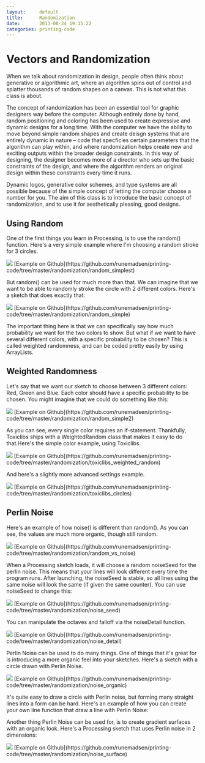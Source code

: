 ```yaml
---
layout:     default
title:      Randomization
date:       2013-08-24 19:15:22
categories: printing-code
---
```



Vectors and Randomization
=========================

When we talk about randomization in design, people often think about generative or algorithmic art, where an algorithm spins out of control and splatter thousands of random shapes on a canvas. This is not what this class is about.

The concept of randomization has been an essential tool for graphic designers way before the computer. Although entirely done by hand, random positioning and coloring has been used to create expressive and dynamic designs for a long time. With the computer we have the ability to move beyond simple random shapes and create deisgn systems that are entirely dynamic in nature – code that specficies certain parameters that the algorithm can play within, and where randomization helps create new and exciting outputs within the broader design constraints. In this way of designing, the designer becomes more of a director who sets up the basic constraints of the design, and where the algorithm renders an original design within these constraints every time it runs.

Dynamic logos, generative color schemes, and type systems are all possible because of the simple concept of letting the computer choose a number for you. The aim of this class is to introduce the basic concept of randomization, and to use it for aesthetically pleasing, good designs.


Using Random
------------

One of the first things you learn in Processing, is to use the random() function. Here's a very simple example where I'm choosing a random stroke for 3 circles.

<img src="{{ imageproxy_url }}/random_simplest-b95254201f603f9795486a16e68875c5.png"  />
[Example on Github](https://github.com/runemadsen/printing-code/tree/master/randomization/random_simplest)

But random() can be used for much more than that. We can imagine that we want to be able to randomly stroke the circle with 2 different colors. Here's a sketch that does exactly that:

<img src="{{ imageproxy_url }}/random_simple-824d5ee52aa686c7ee89368ac9dd9275.jpg"  />
[Example on Github](https://github.com/runemadsen/printing-code/tree/master/randomization/random_simple)

The important thing here is that we can specifically say how much probability we want for the two colors to show. But what if we want to have several different colors, with a specific probability to be chosen? This is called weighted randomness, and can be coded pretty easily by using ArrayLists.


Weighted Randomness
-------------------

Let's say that we want our sketch to choose between 3 different colors: Red, Green and Blue. Each color should have a specific probability to be chosen. You might imagine that we could do something like this:

<img src="{{ imageproxy_url }}/random_simple2-58aaf8e5725bc0f7fcda738ef65e3d55.png"  />
[Example on Github](https://github.com/runemadsen/printing-code/tree/master/randomization/random_simple2)

As you can see, every single color requires an if-statement. Thankfully, Toxiclibs ships with a WeightedRandom class that makes it easy to do that.Here's the simple color example, using Toxiclibs.

<img src="{{ imageproxy_url }}/random_class-f46b44157d0867b2526b8c62a257ee9f.jpg"  />
[Example on Github](https://github.com/runemadsen/printing-code/tree/master/randomization/toxiclibs_weighted_random)

And here's a slightly more advanced settings example.

<img src="{{ imageproxy_url }}/random_circles-e74d3b616fb043fa17139b0463adaf53.jpg"  />
[Example on Github](https://github.com/runemadsen/printing-code/tree/master/randomization/toxiclibs_circles)


Perlin Noise
------------

Here's an example of how noise() is different than random(). As you can see, the values are much more organic, though still random.

<img src="{{ imageproxy_url }}/random_vs_noise-8670d2707d1d767afad267d2b8182538.jpg"  />
[Example on Github](https://github.com/runemadsen/printing-code/tree/master/randomization/random_vs_noise)

When a Processing sketch loads, it will choose a random noiseSeed for the perlin noise. This means that your lines will look different every time the program runs. After launching, the noiseSeed is stable, so all lines using the same noise will look the same (if given the same counter). You can use noiseSeed to change this:

<img src="{{ imageproxy_url }}/noise_seed-d86c7549da39cbf91c607cbc1520c4ce.jpg"  />
[Example on Github](https://github.com/runemadsen/printing-code/tree/master/randomization/noise_seed)

You can manipulate the octaves and falloff via the noiseDetail function.

<img src="{{ imageproxy_url }}/noise_detail-8ff03c04de4f473cf1e4547e11150408.jpg"  />
[Example on Github](https://github.com/runemadsen/printing-code/tree/master/randomization/noise_detail)

Perlin Noise can be used to do many things. One of things that it's great for is introducing a more organic feel into your sketches. Here's a sketch with a circle drawn with Perlin Noise.

<img src="{{ imageproxy_url }}/noise_organic-a0994847ef608c02f8de408e8f316edf.png"  />
[Example on Github](https://github.com/runemadsen/printing-code/tree/master/randomization/noise_organic)

It's quite easy to draw a circle with Perlin noise, but forming many straight lines into a form can be hard. Here's an example of how you can create your own line function that draw a line with Perlin Noise:

Another thing Perlin Noise can be used for, is to create gradient surfaces with an organic look. Here's a Processing sketch that uses Perlin noise in 2 dimensions:

<img src="{{ imageproxy_url }}/noise_surface-f4afc89ea1d83190bdd307d040a82e0b.jpg"  />
[Example on Github](https://github.com/runemadsen/printing-code/tree/master/randomization/noise_surface)